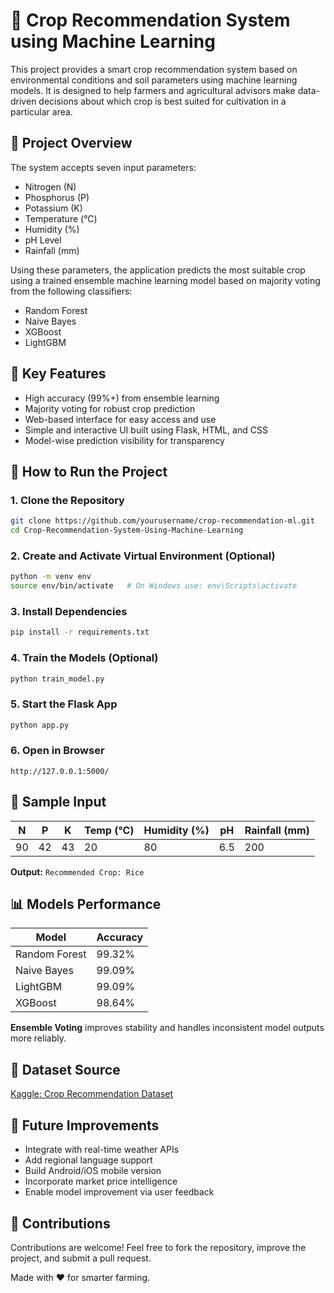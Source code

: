 
# 🌾 Crop Recommendation System using Machine Learning

This project provides a smart crop recommendation system based on environmental conditions and soil parameters using machine learning models. It is designed to help farmers and agricultural advisors make data-driven decisions about which crop is best suited for cultivation in a particular area.

## 📌 Project Overview

The system accepts seven input parameters:
- Nitrogen (N)
- Phosphorus (P)
- Potassium (K)
- Temperature (°C)
- Humidity (%)
- pH Level
- Rainfall (mm)

Using these parameters, the application predicts the most suitable crop using a trained ensemble machine learning model based on majority voting from the following classifiers:
- Random Forest
- Naive Bayes
- XGBoost
- LightGBM

## 🧠 Key Features
- High accuracy (99%+) from ensemble learning
- Majority voting for robust crop prediction
- Web-based interface for easy access and use
- Simple and interactive UI built using Flask, HTML, and CSS
- Model-wise prediction visibility for transparency

## 🚀 How to Run the Project

### 1. Clone the Repository
```bash
git clone https://github.com/yourusername/crop-recommendation-ml.git
cd Crop-Recommendation-System-Using-Machine-Learning
```

### 2. Create and Activate Virtual Environment (Optional)
```bash
python -m venv env
source env/bin/activate   # On Windows use: env\Scripts\activate
```

### 3. Install Dependencies
```bash
pip install -r requirements.txt
```

### 4. Train the Models (Optional)
```bash
python train_model.py
```

### 5. Start the Flask App
```bash
python app.py
```

### 6. Open in Browser
```
http://127.0.0.1:5000/
```

## 🧪 Sample Input
| N  | P  | K  | Temp (°C) | Humidity (%) | pH  | Rainfall (mm) |
|----|----|----|------------|---------------|-----|----------------|
| 90 | 42 | 43 | 20         | 80            | 6.5 | 200            |

**Output:** `Recommended Crop: Rice`

## 📊 Models Performance

| Model          | Accuracy |
|----------------|----------|
| Random Forest  | 99.32%   |
| Naive Bayes    | 99.09%   |
| LightGBM       | 99.09%   |
| XGBoost        | 98.64%   |

**Ensemble Voting** improves stability and handles inconsistent model outputs more reliably.


## 📁 Dataset Source
[Kaggle: Crop Recommendation Dataset](https://www.kaggle.com/datasets/atharvaingle/crop-recommendation-dataset)

## 🔮 Future Improvements
- Integrate with real-time weather APIs
- Add regional language support
- Build Android/iOS mobile version
- Incorporate market price intelligence
- Enable model improvement via user feedback

## 🤝 Contributions
Contributions are welcome! Feel free to fork the repository, improve the project, and submit a pull request.

Made with ❤️ for smarter farming.
